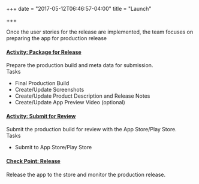 +++
date = "2017-05-12T06:46:57-04:00"
title = "Launch"

+++

Once the user stories for the release are implemented, the team focuses on preparing the app for production release

<div class="c-content-accordion-1 c-accordion-blue">
    <div class="panel-group" id="accordion-1" role="tablist">
        <div class="panel">
            <div class="panel-heading" role="tab" id="heading-1">
                <h4 class="panel-title">
                    <a class="c-font-bold c-font-19" data-toggle="collapse" data-parent="#accordion-1" href="#collapse-1" aria-expanded="true" aria-controls="collapse-1">
                        <i class="icon-settings"></i> Activity: Package for Release </a>
                </h4>
            </div>
            <div id="collapse-1" class="panel-collapse collapse in" role="tabpanel" aria-labelledby="heading-1">
                <div class="panel-body c-font-18"> Prepare the production build and meta data for submission.
                <div class="panel-body c-font-18">
                <span class="c-font-18 c-font-bold">Tasks</span>
                <ul>
                    <li>Final Production Build</li>
                    <li>Create/Update Screenshots</li>
                    <li>Create/Update Product Description and Release Notes</li>
                    <li>Create/Update App Preview Video (optional)</li>
                </ul>
                </div>
                </div>
            </div>
        </div>
        <div class="panel">
            <div class="panel-heading" role="tab" id="heading-2">
                <h4 class="panel-title">
                    <a class="collapsed c-font-bold c-font-19" data-toggle="collapse" data-parent="#accordion-1" href="#collapse-2" aria-expanded="false" aria-controls="collapse-2">
                        <i class="icon-settings"></i> Activity: Submit for Review  </a>
                </h4>
            </div>
            <div id="collapse-2" class="panel-collapse collapse" role="tabpanel" aria-labelledby="heading-2">
                <div class="panel-body c-font-18"> Submit the production build for review with the App Store/Play Store.
                <div class="panel-body c-font-18">
                <span class="c-font-18 c-font-bold">Tasks</span>
                <ul>
                    <li>Submit to App Store/Play Store</li>
                </ul>
                </div>
                </div>
            </div>
        </div>
        <div class="panel">
            <div class="panel-heading" role="tab" id="heading-5">
                <h4 class="panel-title">
                    <a class="collapsed c-font-bold c-font-19" data-toggle="collapse" data-parent="#accordion-1" href="#collapse-5" aria-expanded="false" aria-controls="collapse-5">
                        <i class="icon-settings"></i> Check Point: Release</a>
                </h4>
            </div>
            <div id="collapse-5" class="panel-collapse collapse" role="tabpanel" aria-labelledby="heading-5">
                <div class="panel-body c-font-18"> Release the app to the store and monitor the production release.
                </div>
            </div>
        </div>
    </div>
</div>
